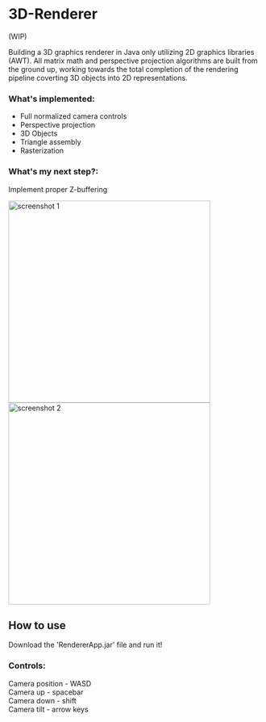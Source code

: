 # 3D-Renderer
(WIP) </br>

Building a 3D graphics renderer in Java only utilizing 2D graphics libraries (AWT). 
All matrix math and perspective projection algorithms are built from the ground up, 
working towards the total completion of the rendering pipeline coverting 3D objects into 2D representations.

### What's implemented:
<ul>
  <li>Full normalized camera controls</li>
  <li>Perspective projection</li>
  <li>3D Objects</li>
  <li>Triangle assembly</li>
  <li>Rasterization</li>
</ul>

### What's my next step?:
Implement proper Z-buffering 

<p>
  <img src="https://github.com/user-attachments/assets/08db439f-6e51-42c6-bb58-e253086c735f" alt="screenshot 1"  width="400"/>
  <img src="https://github.com/user-attachments/assets/14871d5a-43b8-4f28-9c06-9e63e223d5f2" alt="screenshot 2" width="400"/>
</p>

## How to use
Download the 'RendererApp.jar' file and run it!

### Controls:
Camera position - WASD </br>
Camera up - spacebar </br>
Camera down - shift </br>
Camera tilt - arrow keys
